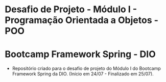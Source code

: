 # Desafio de Projeto - Módulo I - Programação Orientada a Objetos - POO

# Bootcamp Framework Spring - DIO

- Repositório criado para o desafio de projeto do Módulo I do Bootcamp Framework Spring da DIO. (Início em 24/07  - Finalizado em 25/07).
